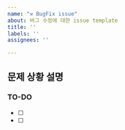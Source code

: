 ```yaml
---
name: "⚒️ BugFix issue"
about: 버그 수정에 대한 issue template
title: ''
labels: ''
assignees: ''

---
```


## 문제 상황 설명

### TO-DO
- [ ] 
- [ ]
